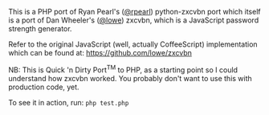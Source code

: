 This is a PHP port of Ryan Pearl's ([@rpearl](https://github.com/rpearl/python-zxcvbn)) 
python-zxcvbn port which itself is a port of Dan Wheeler's ([@lowe](https://github.com/lowe/zxcvbn)) zxcvbn, 
which is a JavaScript password strength generator. 

Refer to the original JavaScript (well, actually CoffeeScript) implementation 
which can be found at: https://github.com/lowe/zxcvbn

NB: This is Quick 'n Dirty Port<sup>TM</sup> to PHP, as a starting point so I could 
understand how zxcvbn worked. You probably don't want to use this with production code, yet.

To see it in action, run:
`php test.php` 